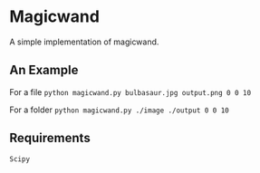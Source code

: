 # Magicwand
A simple implementation of magicwand.

## An Example
For a file
`python magicwand.py bulbasaur.jpg output.png 0 0 10`


For a folder
`python magicwand.py ./image ./output 0 0 10`
## Requirements
`Scipy`
